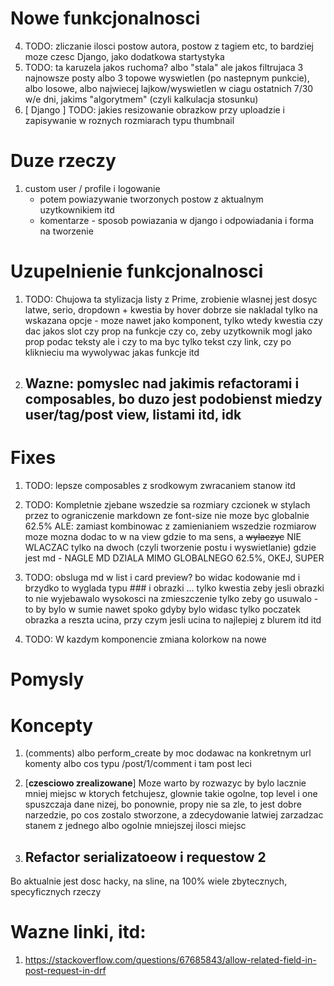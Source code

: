# Nowe funkcjonalnosci
4. TODO: zliczanie ilosci postow autora, postow z tagiem etc, to bardziej moze czesc Django, jako dodatkowa startystyka
7. TODO: ta karuzela jakos ruchoma? albo "stala" ale jakos filtrujaca 3 najnowsze posty albo 3 topowe wyswietlen (po nastepnym punkcie), albo losowe, albo najwiecej lajkow/wyswietlen w ciagu ostatnich 7/30 w/e dni, jakims "algorytmem" (czyli kalkulacja stosunku)
4. [ Django ] TODO: jakies resizowanie obrazkow przy uploadzie i zapisywanie w roznych rozmiarach typu thumbnail
# Duze rzeczy
1. custom user / profile i logowanie
    - potem powiazywanie tworzonych postow z aktualnym uzytkownikiem itd
    - komentarze - sposob powiazania w django i odpowiadania i forma na tworzenie

# Uzupelnienie funkcjonalnosci
1. TODO: Chujowa ta stylizacja listy z Prime, zrobienie wlasnej jest dosyc latwe, serio, dropdown + kwestia by hover dobrze sie nakladal tylko na wskazana opcje - moze nawet jako komponent, tylko wtedy kwestia czy dac jakos slot czy prop na funkcje czy co, zeby uzytkownik mogl jako prop podac teksty ale i czy to ma byc tylko tekst czy link, czy po kliknieciu ma wywolywac jakas funkcje itd


5. ## Wazne: pomyslec nad jakimis refactorami i composables, bo duzo jest podobienst miedzy user/tag/post view, listami itd, idk

# Fixes
1. TODO: lepsze composables z srodkowym zwracaniem stanow itd
2. TODO: Kompletnie zjebane wszedzie sa rozmiary czcionek w stylach przez to ograniczenie markdown ze font-size nie moze byc globalnie 62.5%
ALE: zamiast kombinowac z zamienianiem wszedzie rozmiarow moze mozna dodac to w na view gdzie to ma sens, a ~~wylaczyc~~ NIE WLACZAC tylko na dwoch (czyli tworzenie postu i wyswietlanie) gdzie jest md - NAGLE MD DZIALA MIMO GLOBALNEGO 62.5%, OKEJ, SUPER

3. TODO: obsluga md w list i card preview? bo widac kodowanie md i brzydko to wyglada typu ### i obrazki ... tylko kwestia zeby jesli obrazki to nie wyjebawalo wysokosci na zmieszczenie tylko zeby go usuwalo - to by bylo w sumie nawet spoko gdyby bylo widasc tylko poczatek obrazka a reszta ucina, przy czym jesli ucina to najlepiej z blurem itd itd

4. TODO: W kazdym komponencie zmiana kolorkow na nowe

# Pomysly

# Koncepty
1. (comments) albo perform_create by moc dodawac na konkretnym url komenty albo cos typu /post/1/comment i tam post leci

2. [**czesciowo zrealizowane**] Moze warto by rozwazyc by bylo lacznie mniej miejsc w ktorych fetchujesz, glownie takie ogolne, top level i one spuszczaja dane nizej, bo ponownie, propy nie sa zle, to jest dobre narzedzie, po cos zostalo stworzone, a zdecydowanie latwiej zarzadzac stanem z jednego albo ogolnie mniejszej ilosci miejsc


5. ## Refactor serializatoeow i requestow 2
Bo aktualnie jest dosc hacky, na sline, na 100% wiele zbytecznych, specyficznych rzeczy

# Wazne linki, itd:
1. https://stackoverflow.com/questions/67685843/allow-related-field-in-post-request-in-drf
